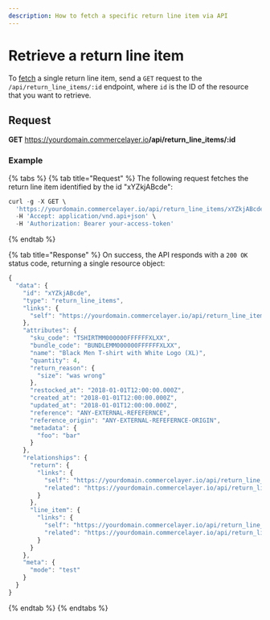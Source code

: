 ```yaml
---
description: How to fetch a specific return line item via API
---
```


# Retrieve a return line item

To <a href="https://docs.commercelayer.io/developers/fetching-resources" target="_blank">fetch</a> a single return line item, send a `GET` request to the `/api/return_line_items/:id` endpoint, where `id` is the ID of the resource that you want to retrieve.

## Request

**GET** https://yourdomain.commercelayer.io<b>/api/return_line_items/:id</b>

### **Example**

{% tabs %}
{% tab title="Request" %}
The following request fetches the return line item identified by the id "xYZkjABcde":

```javascript
curl -g -X GET \
  'https://yourdomain.commercelayer.io/api/return_line_items/xYZkjABcde' \
  -H 'Accept: application/vnd.api+json' \
  -H 'Authorization: Bearer your-access-token'
```
{% endtab %}

{% tab title="Response" %}
On success, the API responds with a `200 OK` status code, returning a single resource object:

```javascript
{
  "data": {
    "id": "xYZkjABcde",
    "type": "return_line_items",
    "links": {
      "self": "https://yourdomain.commercelayer.io/api/return_line_items/xYZkjABcde"
    },
    "attributes": {
      "sku_code": "TSHIRTMM000000FFFFFFXLXX",
      "bundle_code": "BUNDLEMM000000FFFFFFXLXX",
      "name": "Black Men T-shirt with White Logo (XL)",
      "quantity": 4,
      "return_reason": {
        "size": "was wrong"
      },
      "restocked_at": "2018-01-01T12:00:00.000Z",
      "created_at": "2018-01-01T12:00:00.000Z",
      "updated_at": "2018-01-01T12:00:00.000Z",
      "reference": "ANY-EXTERNAL-REFEFERNCE",
      "reference_origin": "ANY-EXTERNAL-REFEFERNCE-ORIGIN",
      "metadata": {
        "foo": "bar"
      }
    },
    "relationships": {
      "return": {
        "links": {
          "self": "https://yourdomain.commercelayer.io/api/return_line_items/xYZkjABcde/relationships/return",
          "related": "https://yourdomain.commercelayer.io/api/return_line_items/xYZkjABcde/return"
        }
      },
      "line_item": {
        "links": {
          "self": "https://yourdomain.commercelayer.io/api/return_line_items/xYZkjABcde/relationships/line_item",
          "related": "https://yourdomain.commercelayer.io/api/return_line_items/xYZkjABcde/line_item"
        }
      }
    },
    "meta": {
      "mode": "test"
    }
  }
}
```
{% endtab %}
{% endtabs %}

